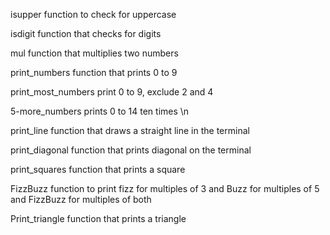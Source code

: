 isupper
function to check for uppercase

isdigit
function that checks for digits

mul
function that multiplies two numbers

print_numbers
function that prints 0 to 9

print_most_numbers
print 0 to 9, exclude 2 and 4

5-more_numbers
prints 0 to 14 ten times \n

print_line
function that draws a straight line in the terminal

print_diagonal
function that prints diagonal on the terminal

print_squares
function that prints a square

FizzBuzz
function to print fizz for multiples of 3 and Buzz for multiples of 5 and FizzBuzz for multiples of both

Print_triangle
function that prints a triangle
